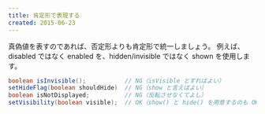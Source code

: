 ```yaml
---
title: 肯定形で表現する
created: 2015-06-23
---
```


真偽値を表すのであれば、否定形よりも肯定形で統一しましょう。
例えば、disabled ではなく enabled を、hidden/invisible ではなく shown を使用します。

```java
boolean isInvisible();           // NG（isVisible とすればよい）
setHideFlag(boolean shouldHide)  // NG（show と言えばよい）
boolean isNotDisplayed;          // NG（反転させなくてよし）
setVisibility(boolean visible);  // OK（show() と hide() を用意するのも OK）
```

